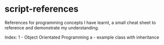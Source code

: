 # script-references
References for programming concepts I have learnt, a small cheat sheet to reference and demonstrate my understanding.

Index:
  1 - Object Orientated Programming
    a - example class with inheritance
